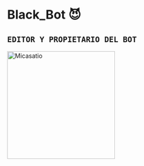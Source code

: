 # Black_Bot 😈
## `EDITOR Y PROPIETARIO DEL BOT` 



<a href="https://github.com/Micasatio"><img src="https://github.com/Micasatio.png" width="250" height="250" alt="Micasatio"/></a>
